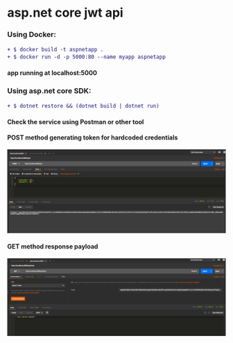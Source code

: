 # asp.net core jwt api

### Using Docker:
```diff
+ $ docker build -t aspnetapp .
+ $ docker run -d -p 5000:80 --name myapp aspnetapp
```
#### app running at localhost:5000

### Using asp.net core SDK:

```diff
+ $ dotnet restore && (dotnet build | dotnet run)
```
#### Check the service using Postman or other tool

#### POST method generating token for hardcoded credentials 
![Screenshot](POST.png)
#### GET method response payload
![Screenshot](GET.png)
